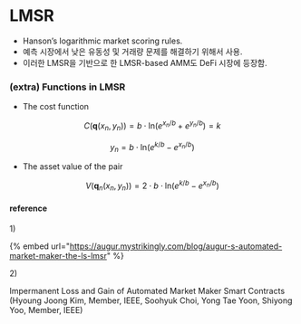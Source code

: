 # LMSR

* Hanson’s logarithmic market scoring rules.&#x20;
* 예측 시장에서 낮은 유동성 및 거래량 문제를 해결하기 위해서 사용.&#x20;
* 이러한 LMSR을 기반으로 한 LMSR-based AMM도 DeFi 시장에 등장함.&#x20;



### (extra) Functions in  LMSR

* The cost function

$$
C\left ( \mathbf{q}\left ( x_{n}, y_{n} \right ) \right )=b\cdot \textrm{ln} \left ( e^{x_{n}/b}+e^{y_{n}/b} \right )=k
$$

$$
y_{n}=b\cdot \textrm{ln}\left ( e^{k/b} - e^{x_{n}/b} \right )
$$

* The asset value of the pair

$$
V\left ( \mathbf{q}_{n}\left ( x_{n}, y_{n} \right ) \right )=2\cdot b\cdot \textrm{ln} \left ( e^{k/b}-e^{x_{n}/b} \right )
$$



#### reference

1\)

{% embed url="https://augur.mystrikingly.com/blog/augur-s-automated-market-maker-the-ls-lmsr" %}

2\)

Impermanent Loss and Gain of Automated Market Maker Smart Contracts (Hyoung Joong Kim, Member, IEEE, Soohyuk Choi, Yong Tae Yoon, Shiyong Yoo, Member, IEEE)

​

